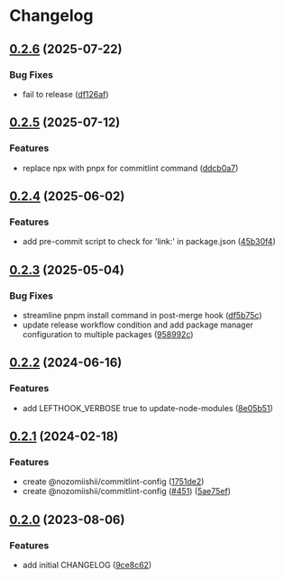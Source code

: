 # Changelog

## [0.2.6](https://github.com/nozomiishii/configs/compare/@nozomiishii/lefthook-config-v0.2.5...@nozomiishii/lefthook-config-v0.2.6) (2025-07-22)

### Bug Fixes

- fail to release ([df126af](https://github.com/nozomiishii/configs/commit/df126af8c9653c75fe4dc34136d166ead03ed742))

## [0.2.5](https://github.com/nozomiishii/configs/compare/@nozomiishii/lefthook-config-v0.2.4...@nozomiishii/lefthook-config-v0.2.5) (2025-07-12)

### Features

- replace npx with pnpx for commitlint command ([ddcb0a7](https://github.com/nozomiishii/configs/commit/ddcb0a7236161ac66bf7392b49bdb13909135c69))

## [0.2.4](https://github.com/nozomiishii/configs/compare/@nozomiishii/lefthook-config-v0.2.3...@nozomiishii/lefthook-config-v0.2.4) (2025-06-02)

### Features

- add pre-commit script to check for 'link:' in package.json ([45b30f4](https://github.com/nozomiishii/configs/commit/45b30f45747c3cc7f77762972f0ba6b18c67a574))

## [0.2.3](https://github.com/nozomiishii/configs/compare/@nozomiishii/lefthook-config-v0.2.2...@nozomiishii/lefthook-config-v0.2.3) (2025-05-04)

### Bug Fixes

- streamline pnpm install command in post-merge hook ([df5b75c](https://github.com/nozomiishii/configs/commit/df5b75cb3ecebbac7e632160d69f38c5e8fb53a1))
- update release workflow condition and add package manager configuration to multiple packages ([958992c](https://github.com/nozomiishii/configs/commit/958992ccd8bdaf906a50bb769ec45459fab81210))

## [0.2.2](https://github.com/nozomiishii/configs/compare/@nozomiishii/lefthook-config-v0.2.1...@nozomiishii/lefthook-config-v0.2.2) (2024-06-16)

### Features

- add LEFTHOOK_VERBOSE true to update-node-modules ([8e05b51](https://github.com/nozomiishii/configs/commit/8e05b5192afacccf4ebc75ce979bde3355a77d97))

## [0.2.1](https://github.com/nozomiishii/configs/compare/@nozomiishii/lefthook-config-v0.2.0...@nozomiishii/lefthook-config-v0.2.1) (2024-02-18)

### Features

- create @nozomiishii/commitlint-config ([1751de2](https://github.com/nozomiishii/configs/commit/1751de2e367b935821d8645a535eeda562c5e1bc))
- create @nozomiishii/commitlint-config ([#451](https://github.com/nozomiishii/configs/issues/451)) ([5ae75ef](https://github.com/nozomiishii/configs/commit/5ae75ef942eb7b486b890cb027515ee4e2b8fe14))

## [0.2.0](https://github.com/nozomiishii/configs/compare/@nozomiishii/lefthook-config-v0.1.0...@nozomiishii/lefthook-config-v0.2.0) (2023-08-06)

### Features

- add initial CHANGELOG ([9ce8c62](https://github.com/nozomiishii/configs/commit/9ce8c62626daccb52d6855312820188fbb069a18))
